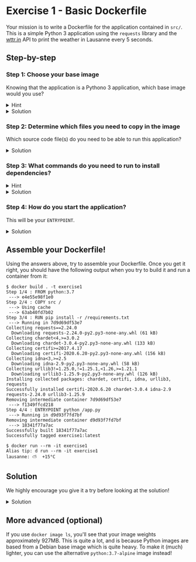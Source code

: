 # Exercise 1 - Basic Dockerfile

Your mission is to write a Dockerfile for the application contained in `src/`. This is a simple  Python 3 application using the `requests` library and the [wttr.in](https://github.com/chubin/wttr.in) API to print the weather in Lausanne every 5 seconds.

## Step-by-step

### Step 1: Choose your base image

Knowing that the application is a Pythono 3 application, which base image would you use?

<details>
  <summary>Hint</summary>

  This is a Python-based application. What Python images are available in the Docker hub?
</details>

<details>
  <summary>Solution</summary>


  You can use `python:3.7`. This will go in the "FROM" section of your Dockerfile.
</details>

### Step 2: Determine which files you need to copy in the image

Which source code file(s) do you need to be able to run this application?

<details>
  <summary>Solution</summary>


  You will need `src/app.py` and `src/requirements.txt`, which you will `COPY` inside your image.
</details>

### Step 3: What commands do you need to run to install dependencies?

<details>
  <summary>Hint</summary>

  Dependencies of Python applications often need to be installed using `pip`.
</details>

<details>
  <summary>Solution</summary>


  You need to `RUN` `pip install -r requirements.txt` to install the dependencies.
</details>

### Step 4: How do you start the application?

This will be your `ENTRYPOINT`.

<details>
  <summary>Solution</summary>


  To run the application, you can simply use `python app.py`
</details>

## Assemble your Dockerfile!

Using the answers above, try to assemble your Dockerfile. Once you get it right, you should have the following output when you try to build it and run a container from it:

```
$ docker build . -t exercise1
Step 1/4 : FROM python:3.7
 ---> e4e55e98f1e0
Step 2/4 : COPY src /
 ---> Using cache
 ---> 63ab40fd7b02
Step 3/4 : RUN pip install -r /requirements.txt
 ---> Running in 7d9d69df53e7
Collecting requests==2.24.0
  Downloading requests-2.24.0-py2.py3-none-any.whl (61 kB)
Collecting chardet<4,>=3.0.2
  Downloading chardet-3.0.4-py2.py3-none-any.whl (133 kB)
Collecting certifi>=2017.4.17
  Downloading certifi-2020.6.20-py2.py3-none-any.whl (156 kB)
Collecting idna<3,>=2.5
  Downloading idna-2.9-py2.py3-none-any.whl (58 kB)
Collecting urllib3!=1.25.0,!=1.25.1,<1.26,>=1.21.1
  Downloading urllib3-1.25.9-py2.py3-none-any.whl (126 kB)
Installing collected packages: chardet, certifi, idna, urllib3, requests
Successfully installed certifi-2020.6.20 chardet-3.0.4 idna-2.9 requests-2.24.0 urllib3-1.25.9
Removing intermediate container 7d9d69df53e7
 ---> f1349ffcd218
Step 4/4 : ENTRYPOINT python /app.py
 ---> Running in d9d93f7fd7bf
Removing intermediate container d9d93f7fd7bf
 ---> 18341f77a7ac
Successfully built 18341f77a7ac
Successfully tagged exercise1:latest

$ docker run --rm -it exercise1
Alias tip: d run --rm -it exercise1
lausanne: ⛅️  +15°C
```

## Solution

We highly encourage you give it a try before looking at the solution!

<details>
  <summary>Solution</summary>


  ```
  FROM python:3.7
COPY src /
RUN pip install -r /requirements.txt
ENTRYPOINT python /app.py
```
</details>

## More advanced (optional)

If you use `docker image ls`, you'll see that your image weights approximately 927MB. This is quite a lot, and is because Python images are based from a Debian base image which is quite heavy. To make it (much) lighter, you can use the alternative `python:3.7-alpine` image instead!